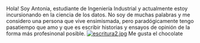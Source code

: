 Hola! Soy Antonia, estudiante de Ingeniería Industrial y actualmente estoy incursionando en la ciencia de los datos. No soy de muchas palabras y me considero una persona que vive ensimismada, pero paradógicamente tengo pasatiempo que amo y que es escribir historias y ensayos de opinión de la forma más profesinonal posible.
[![escritura2.jpg](https://i.postimg.cc/VkWnMsMb/escritura2.jpg)](https://postimg.cc/K141h20Z)
Me gusta el chocolate
